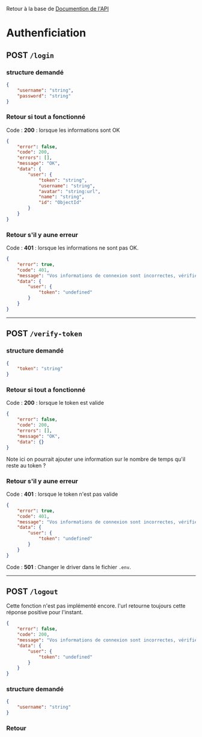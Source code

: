 Retour à la base de [Documention de l'API](documentation-api.md)

# Authenficiation

## POST `/login`

### structure demandé

```json
{
    "username": "string",
    "password": "string"
}
```

### Retour si tout a fonctionné

Code : **200** : lorsque les informations sont OK

```json
{
    "error": false,
    "code": 200,
    "errors": [],
    "message": "OK",
    "data": {
        "user": {
            "token": "string",
            "username": "string",
            "avatar": "string:url",
            "name": "string",
            "id": "ObjectId"
        }
    }
}
```

### Retour s'il y aune erreur

Code : **401** : lorsque les informations ne sont pas OK.

```json
{
    "error": true,
    "code": 401,
    "message": "Vos informations de connexion sont incorrectes, vérifiez votre utilisateur et mot de passe.",
    "data": {
        "user": {
            "token": "undefined"
        }
    }
}
```

---

## POST `/verify-token`

### structure demandé

```json
{
    "token": "string"
}
```

### Retour si tout a fonctionné

Code : **200** : lorsque le token est valide

```json
{
    "error": false,
    "code": 200,
    "errors": [],
    "message": "OK",
    "data": {}
}
```
Note ici on pourrait ajouter une information sur le nombre de temps qu'il reste au token ?


### Retour s'il y aune erreur

Code : **401** : lorsque le token n'est pas valide

```json
{
    "error": true,
    "code": 401,
    "message": "Vos informations de connexion sont incorrectes, vérifiez votre utilisateur et mot de passe.",
    "data": {
        "user": {
            "token": "undefined"
        }
    }
}
```

Code : **501** : Changer le driver dans le fichier `.env`.

---
## POST `/logout`

Cette fonction n'est pas implémenté encore. l'url retourne toujours cette réponse positive pour l'instant.

```json
{
    "error": false,
    "code": 200,
    "message": "Vos informations de connexion sont incorrectes, vérifiez votre utilisateur et mot de passe.",
    "data": {
        "user": {
            "token": "undefined"
        }
    }
}
```

### structure demandé

```json
{
    "username": "string"
}
```

### Retour